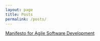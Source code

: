 ```yaml
---
layout: page
title: Posts
permalink: /posts/
---
```


[Manifesto for Agile Software Development](http://mandieto.com.ar/softwaredev/2020/02/06/Agile.html)
